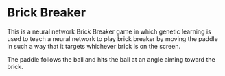 # Brick Breaker
This is a neural network Brick Breaker game in which genetic learning is
used to teach a neural network to play brick breaker by moving the paddle
in such a way that it targets whichever brick is on the screen.



The paddle follows the ball and hits the ball at an angle
aiming toward the brick.


